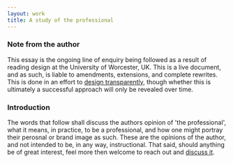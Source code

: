 ```yaml
---
layout: work
title: A study of the professional
---
```

### Note from the author

This essay is the ongoing line of enquiry being followed as a result of reading design at the University of Worcester, UK. This is a live document, and as such, is liable to amendments, extensions, and complete rewrites. This is done in an effort to [design transparently](/2014/10/24/designing-in-the-open/), though whether this is ultimately a successful approach will only be revealed over time. 

### Introduction

The words that follow shall discuss the authors opinion of 'the professional', what it means, in practice, to be a professional, and how one might portray their perosnal or brand image as such. These are the opinions of the author, and not intended to be, in any way, instructional. That said, should anything be of great interest, feel more then welcome to reach out and [discuss it](mailto:c.frostwr1@gmail.com).



